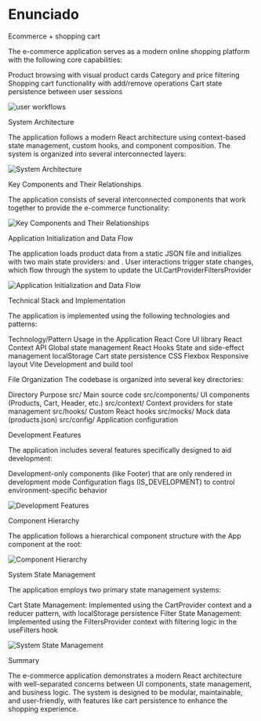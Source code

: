 # Enunciado

Ecommerce + shopping cart

The e-commerce application serves as a modern online shopping platform with the following core capabilities:

Product browsing with visual product cards
Category and price filtering
Shopping cart functionality with add/remove operations
Cart state persistence between user sessions

<img src='./src/assets/img/User Workflows.png' alt='user workflows'>

System Architecture

The application follows a modern React architecture using context-based state management, custom hooks, and component composition. The system is organized into several interconnected layers:

<img src='./src/assets/img/System Architecture.png' alt='System Architecture'>

Key Components and Their Relationships

The application consists of several interconnected components that work together to provide the e-commerce functionality:

<img src='./src/assets/img/Key Components and Their Relationships.png' alt='Key Components and Their Relationships'>

Application Initialization and Data Flow


The application loads product data from a static JSON file and initializes with two main state providers: and . User interactions trigger state changes, which flow through the system to update the UI.CartProviderFiltersProvider

<img src='./src/assets/img/Application Initialization and Data Flow.png' alt='Application Initialization and Data Flow'>

Technical Stack and Implementation

The application is implemented using the following technologies and patterns:

Technology/Pattern	Usage in the Application
React	            Core UI library
React Context API	Global state management
React Hooks	        State and side-effect management
localStorage	    Cart state persistence
CSS Flexbox	        Responsive layout
Vite	            Development and build tool


File Organization
The codebase is organized into several key directories:

Directory	        Purpose
src/	            Main source code
src/components/	    UI components (Products, Cart, Header, etc.)
src/context/	    Context providers for state management
src/hooks/	        Custom React hooks
src/mocks/	        Mock data (products.json)
src/config/	        Application configuration


Development Features

The application includes several features specifically designed to aid development:

Development-only components (like Footer) that are only rendered in development mode
Configuration flags (IS_DEVELOPMENT) to control environment-specific behavior

<img src='./src/assets/img/Development Features.png' alt='Development Features'>


Component Hierarchy

The application follows a hierarchical component structure with the App component at the root:

<img src='./src/assets/img/Component Hierarchy.png' alt='Component Hierarchy'>


System State Management

The application employs two primary state management systems:

Cart State Management: Implemented using the CartProvider context and a reducer pattern, with localStorage persistence
Filter State Management: Implemented using the FiltersProvider context with filtering logic in the useFilters hook

<img src='./src/assets/img/System State Management.png' alt='System State Management'>

Summary

The e-commerce application demonstrates a modern React architecture with well-separated concerns between UI components, state management, and business logic. The system is designed to be modular, maintainable, and user-friendly, with features like cart persistence to enhance the shopping experience.